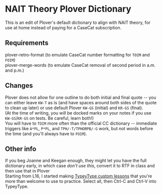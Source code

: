 ﻿# NAIT Theory Plover Dictionary
This is an edit of Plover's default dictionary to align with NAIT theory, for use at home instead of paying for a CaseCat subscription.
## Requirements
plover-retro-format (to emulate CaseCat number formatting for `TOIM` and `FOIM`)\
plover-merge-words (to emulate CaseCat removal of second period in a.m. and p.m.)
## Changes
Plover does not allow for one outline to do both initial and final quote -- you can either leave `KW-T` as is (and have spaces around both sides of the quote to clean up later) or use default Plover `KW-GS` (initial) and `KR-GS` (final). \
(At the time of writing, you will be docked marks on your notes if you use `KW-GS`/`KR-GS` on tests. Be careful, learn both!)\
You will have to `TOIM`  more often than the official CC dictionary -- immediate triggers like `A*PL`, `P*PL`, and `TPH/-T/TPHORPB/-G` work, but not words before the time (and you'll always have to `FOIM`).
## Other info
If you beg Joanne and Keegan enough, they might let you have the full dictionary early, in which case *don't use this*, convert it to RTF in class and then use that in Plover\
Starting from L16, I started making [TypeyType custom lessons](https://docs.google.com/spreadsheets/d/16WSkTaG9Wiuq0ux_AsEWh4CqJIoL5WrulV2tiQBU_R4/edit?usp=sharing) that you're more than welcome to use to practice. Select all, then Ctrl-C and Ctrl-V into TypeyType.
